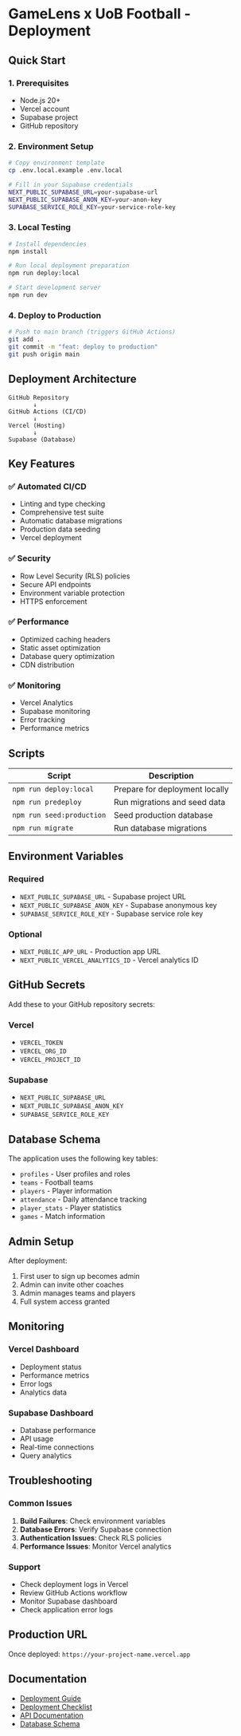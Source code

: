 # GameLens x UoB Football - Deployment

## Quick Start

### 1. Prerequisites
- Node.js 20+
- Vercel account
- Supabase project
- GitHub repository

### 2. Environment Setup
```bash
# Copy environment template
cp .env.local.example .env.local

# Fill in your Supabase credentials
NEXT_PUBLIC_SUPABASE_URL=your-supabase-url
NEXT_PUBLIC_SUPABASE_ANON_KEY=your-anon-key
SUPABASE_SERVICE_ROLE_KEY=your-service-role-key
```

### 3. Local Testing
```bash
# Install dependencies
npm install

# Run local deployment preparation
npm run deploy:local

# Start development server
npm run dev
```

### 4. Deploy to Production
```bash
# Push to main branch (triggers GitHub Actions)
git add .
git commit -m "feat: deploy to production"
git push origin main
```

## Deployment Architecture

```
GitHub Repository
       ↓
GitHub Actions (CI/CD)
       ↓
Vercel (Hosting)
       ↓
Supabase (Database)
```

## Key Features

### ✅ **Automated CI/CD**
- Linting and type checking
- Comprehensive test suite
- Automatic database migrations
- Production data seeding
- Vercel deployment

### ✅ **Security**
- Row Level Security (RLS) policies
- Secure API endpoints
- Environment variable protection
- HTTPS enforcement

### ✅ **Performance**
- Optimized caching headers
- Static asset optimization
- Database query optimization
- CDN distribution

### ✅ **Monitoring**
- Vercel Analytics
- Supabase monitoring
- Error tracking
- Performance metrics

## Scripts

| Script | Description |
|--------|-------------|
| `npm run deploy:local` | Prepare for deployment locally |
| `npm run predeploy` | Run migrations and seed data |
| `npm run seed:production` | Seed production database |
| `npm run migrate` | Run database migrations |

## Environment Variables

### Required
- `NEXT_PUBLIC_SUPABASE_URL` - Supabase project URL
- `NEXT_PUBLIC_SUPABASE_ANON_KEY` - Supabase anonymous key
- `SUPABASE_SERVICE_ROLE_KEY` - Supabase service role key

### Optional
- `NEXT_PUBLIC_APP_URL` - Production app URL
- `NEXT_PUBLIC_VERCEL_ANALYTICS_ID` - Vercel analytics ID

## GitHub Secrets

Add these to your GitHub repository secrets:

### Vercel
- `VERCEL_TOKEN`
- `VERCEL_ORG_ID`
- `VERCEL_PROJECT_ID`

### Supabase
- `NEXT_PUBLIC_SUPABASE_URL`
- `NEXT_PUBLIC_SUPABASE_ANON_KEY`
- `SUPABASE_SERVICE_ROLE_KEY`

## Database Schema

The application uses the following key tables:
- `profiles` - User profiles and roles
- `teams` - Football teams
- `players` - Player information
- `attendance` - Daily attendance tracking
- `player_stats` - Player statistics
- `games` - Match information

## Admin Setup

After deployment:
1. First user to sign up becomes admin
2. Admin can invite other coaches
3. Admin manages teams and players
4. Full system access granted

## Monitoring

### Vercel Dashboard
- Deployment status
- Performance metrics
- Error logs
- Analytics data

### Supabase Dashboard
- Database performance
- API usage
- Real-time connections
- Query analytics

## Troubleshooting

### Common Issues
1. **Build Failures**: Check environment variables
2. **Database Errors**: Verify Supabase connection
3. **Authentication Issues**: Check RLS policies
4. **Performance Issues**: Monitor Vercel analytics

### Support
- Check deployment logs in Vercel
- Review GitHub Actions workflow
- Monitor Supabase dashboard
- Check application error logs

## Production URL
Once deployed: `https://your-project-name.vercel.app`

## Documentation
- [Deployment Guide](./DEPLOYMENT.md)
- [Deployment Checklist](./DEPLOYMENT_CHECKLIST.md)
- [API Documentation](./docs/api.md)
- [Database Schema](./docs/database.md)

